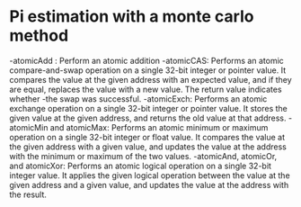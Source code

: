 # Pi estimation with a monte carlo method

-atomicAdd : Perform an atomic addition
-atomicCAS: Performs an atomic compare-and-swap operation on a single 32-bit integer or pointer value. It compares the value at the given address with an expected value, and if they are equal, replaces the value with a new value. The return value indicates whether -the swap was successful.
-atomicExch: Performs an atomic exchange operation on a single 32-bit integer or pointer value. It stores the given value at the given address, and returns the old value at that address.
-atomicMin and atomicMax: Performs an atomic minimum or maximum operation on a single 32-bit integer or float value. It compares the value at the given address with a given value, and updates the value at the address with the minimum or maximum of the two values.
-atomicAnd, atomicOr, and atomicXor: Performs an atomic logical operation on a single 32-bit integer value. It applies the given logical operation between the value at the given address and a given value, and updates the value at the address with the result.